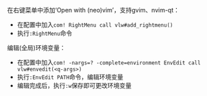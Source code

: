 
在右键菜单中添加‘Open with (neo)vim’，支持gvim、nvim-qt：

* 在配置中加入`com! RightMenu call vlw#add_rightmenu()`
* 执行`:RightMenu`命令

编辑(全局)环境变量：

* 在配置中加入`com! -nargs=? -complete=environment EnvEdit call vlw#envedit(<q-args>)`
* 执行`:EnvEdit PATH`命令，编辑环境变量
* 编辑完成后，执行`:w`保存即可更改环境变量

